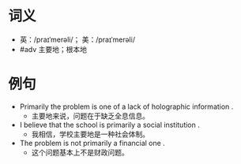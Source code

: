 # 词义
- 英：/praɪˈmerəli/； 美：/praɪˈmerəli/
- #adv 主要地；根本地
# 例句
- Primarily the problem is one of a lack of holographic information .
	- 主要地来说，问题在于缺乏全息信息。
- I believe that the school is primarily a social institution .
	- 我相信，学校主要地是一种社会体制。
- The problem is not primarily a financial one .
	- 这个问题基本上不是财政问题。
